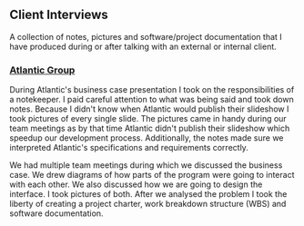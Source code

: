 ## Client Interviews

A collection of notes, pictures and software/project documentation that I have produced during or after talking
with an external or internal client.

### [Atlantic Group](https://www.atlantic.hr/en/)

During Atlantic's business case presentation I took on the responsibilities of a notekeeper. I paid careful
attention to what was being said and took down notes. Because I didn't know when Atlantic would publish their
slideshow I took pictures of every single slide. The pictures came in handy during our team meetings as by that
time Atlantic didn't publish their slideshow which speedup our development process. Additionally, the notes made
sure we interpreted Atlantic's specifications and requirements correctly.

We had multiple team meetings during which we discussed the business case. We drew diagrams of how parts of
the program were going to interact with each other. We also discussed how we are going to design the interface.
I took pictures of both. After we analysed the problem I took the liberty of creating a project charter,
work breakdown structure (WBS) and software documentation.

